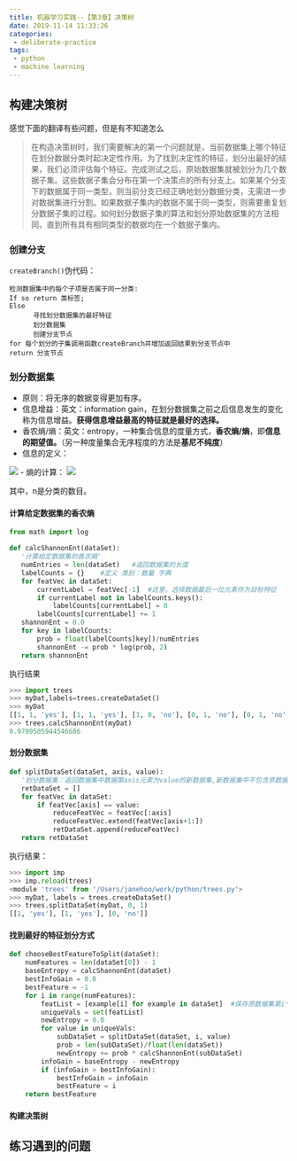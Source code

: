 ```yaml
---
title: 机器学习实践--【第3章】决策树
date: 2019-11-14 11:33:26
categories:
 - deliberate-practice
tags:
 - python
 - machine learning
---
```

## 构建决策树

感觉下面的翻译有些问题，但是有不知道怎么
>在构造决策树时，我们需要解决的第一个问题就是，当前数据集上哪个特征在划分数据分类时起决定性作用。为了找到决定性的特征，划分出最好的结果，我们必须评估每个特征。完成测试之后，原始数据集就被划分为几个数据子集。这些数据子集会分布在第一个决策点的所有分支上。如果某个分支下的数据属于同一类型，则当前分支已经正确地划分数据分类，无需进一步对数据集进行分割。如果数据子集内的数据不属于同一类型，则需要重复划分数据子集的过程。如何划分数据子集的算法和划分原始数据集的方法相同，直到所有具有相同类型的数据均在一个数据子集内。

### 创建分支
`createBranch()`伪代码：

```
检测数据集中的每个子项是否属于同一分类: 
If so return 类标签;
Else
      寻找划分数据集的最好特征
      划分数据集
      创建分支节点
for 每个划分的子集调用函数createBranch并增加返回结果到分支节点中
return 分支节点
```
### 划分数据集

- 原则：将无序的数据变得更加有序。
- 信息增益：英文：information gain，在划分数据集之前之后信息发生的变化称为信息增益。**获得信息增益最高的特征就是最好的选择。**
- 香农熵/熵：英文：entropy，一种集合信息的度量方式，**香农熵/熵**，即**信息的期望值。**（另一种度量集合无序程度的方法是**基尼不纯度**）
- 信息的定义：
<img src="http://chart.googleapis.com/chart?cht=tx&chl= l\left ( x_{i} \right )=- \log _{2} p\left ( x_{i} \right )" style="border:none;">
- 熵的计算：
<img src="http://chart.googleapis.com/chart?cht=tx&chl=H=-\sum_{i=1}^{n} \log _{2}p\left ( x_{i} \right )" style="border:none;">

其中，n是分类的数目。

#### 计算给定数据集的香农熵
 ```python
from math import log

def calcShannonEnt(dataSet):
    '计算给定数据集的香农熵'
    numEntries = len(dataSet)   #返回数据集的长度
    labelCounts = {}    #定义 类别：数量 字典
    for featVec in dataSet:
        currentLabel = featVec[-1]  #这里，选择数据最后一位元素作为目标特征
        if currentLabel not in labelCounts.keys():
            labelCounts[currentLabel] = 0
        labelCounts[currentLabel] += 1
    shannonEnt = 0.0
    for key in labelCounts:
        prob = float(labelCounts[key])/numEntries
        shannonEnt -= prob * log(prob, 2)
    return shannonEnt
 ```
 执行结果
 ```python
>>> import trees
>>> myDat,labels=trees.createDataSet()
>>> myDat
[[1, 1, 'yes'], [1, 1, 'yes'], [1, 0, 'no'], [0, 1, 'no'], [0, 1, 'no']]
>>> trees.calcShannonEnt(myDat)
0.9709505944546686
 ```

 #### 划分数据集
 ```python
def splitDataSet(dataSet, axis, value):
    '划分数据集：返回数据集中数据第axis元素为value的新数据集,新数据集中不包含原数据集中第axis元素'
    retDataSet = []
    for featVec in dataSet:
        if featVec[axis] == value:
            reduceFeatVec = featVec[:axis]
            reduceFeatVec.extend(featVec[axis+1:])
            retDataSet.append(reduceFeatVec)
    return retDataSet
 ```
 执行结果：
 ```python
>>> import imp
>>> imp.reload(trees)
<module 'trees' from '/Users/janehoo/work/python/trees.py'>
>>> myDat, labels = trees.createDataSet()
>>> trees.splitDataSet(myDat, 0, 1)
[[1, 'yes'], [1, 'yes'], [0, 'no']]
 ```
#### 找到最好的特征划分方式
```python
def chooseBestFeatureToSplit(dataSet):
    numFeatures = len(dataSet[0]) - 1
    baseEntropy = calcShannonEnt(dataSet)
    bestInfoGain = 0.0
    bestFeature = -1
    for i in range(numFeatures):
        featList = [example[i] for example in dataSet]  #保存原数据集第i个元素组成的新集合，用于后续循环
        uniqueVals = set(featList)
        newEntropy = 0.0
        for value in uniqueVals:
            subDataSet = splitDataSet(dataSet, i, value)
            prob = len(subDataSet)/float(len(dataSet))
            newEntropy += prob * calcShannonEnt(subDataSet)
        infoGain = baseEntropy - newEntropy
        if (infoGain > bestInfoGain):
            bestInfoGain = infoGain
            bestFeature = i
    return bestFeature
```
#### 构建决策树


## 练习遇到的问题
